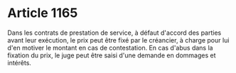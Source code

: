 # Article 1165

Dans les contrats de prestation de service, à défaut d'accord des parties avant leur exécution, le prix peut être fixé par le créancier, à charge pour lui d'en motiver le montant en cas de contestation. En cas d'abus dans la fixation du prix, le juge peut être saisi d'une demande en dommages et intérêts.